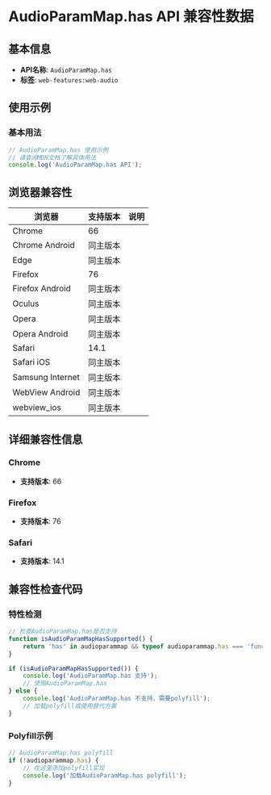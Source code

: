 # AudioParamMap.has API 兼容性数据

## 基本信息

- **API名称**: `AudioParamMap.has`
- **标签**: `web-features:web-audio`

## 使用示例

### 基本用法

```javascript
// AudioParamMap.has 使用示例
// 请查阅MDN文档了解具体用法
console.log('AudioParamMap.has API');
```

## 浏览器兼容性

| 浏览器 | 支持版本 | 说明 |
|--------|----------|------|
| Chrome | 66 |  |
| Chrome Android | 同主版本 |  |
| Edge | 同主版本 |  |
| Firefox | 76 |  |
| Firefox Android | 同主版本 |  |
| Oculus | 同主版本 |  |
| Opera | 同主版本 |  |
| Opera Android | 同主版本 |  |
| Safari | 14.1 |  |
| Safari iOS | 同主版本 |  |
| Samsung Internet | 同主版本 |  |
| WebView Android | 同主版本 |  |
| webview_ios | 同主版本 |  |

## 详细兼容性信息

### Chrome

- **支持版本**: 66

### Firefox

- **支持版本**: 76

### Safari

- **支持版本**: 14.1

## 兼容性检查代码

### 特性检测

```javascript
// 检查AudioParamMap.has是否支持
function isAudioParamMapHasSupported() {
    return 'has' in audioparammap && typeof audioparammap.has === 'function';
}

if (isAudioParamMapHasSupported()) {
    console.log('AudioParamMap.has 支持');
    // 使用AudioParamMap.has
} else {
    console.log('AudioParamMap.has 不支持，需要polyfill');
    // 加载polyfill或使用替代方案
}
```

### Polyfill示例

```javascript
// AudioParamMap.has polyfill
if (!audioparammap.has) {
    // 在这里添加polyfill实现
    console.log('加载AudioParamMap.has polyfill');
}
```

